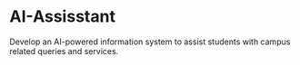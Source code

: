 # AI-Assisstant
Develop an AI-powered information system to assist students with campus related queries and services.
